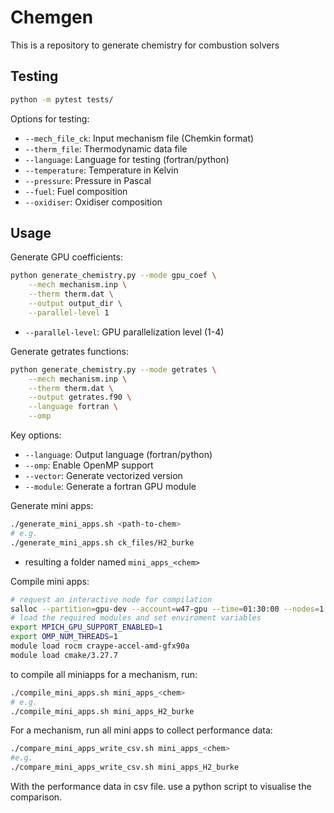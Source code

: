 # Chemgen
This is a repository to generate chemistry for combustion solvers

## Testing
```bash
python -m pytest tests/
```

Options for testing:
- `--mech_file_ck`: Input mechanism file (Chemkin format)
- `--therm_file`: Thermodynamic data file 
- `--language`: Language for testing (fortran/python)
- `--temperature`: Temperature in Kelvin
- `--pressure`: Pressure in Pascal
- `--fuel`: Fuel composition
- `--oxidiser`: Oxidiser composition

## Usage

Generate GPU coefficients:
```bash
python generate_chemistry.py --mode gpu_coef \
    --mech mechanism.inp \
    --therm therm.dat \
    --output output_dir \
    --parallel-level 1
```
- `--parallel-level`: GPU parallelization level (1-4)

Generate getrates functions:
```bash 
python generate_chemistry.py --mode getrates \
    --mech mechanism.inp \
    --therm therm.dat \
    --output getrates.f90 \
    --language fortran \
    --omp
```

Key options:
- `--language`: Output language (fortran/python)
- `--omp`: Enable OpenMP support
- `--vector`: Generate vectorized version
- `--module`: Generate a fortran GPU module

Generate mini apps:
```bash
./generate_mini_apps.sh <path-to-chem>
# e.g.
./generate_mini_apps.sh ck_files/H2_burke
```
- resulting a folder named `mini_apps_<chem>`

Compile mini apps:
```bash
# request an interactive node for compilation
salloc --partition=gpu-dev --account=w47-gpu --time=01:30:00 --nodes=1 --gpus-per-node=8 --exclusive
# load the required modules and set enviroment variables
export MPICH_GPU_SUPPORT_ENABLED=1
export OMP_NUM_THREADS=1
module load rocm craype-accel-amd-gfx90a
module load cmake/3.27.7
```
to compile all miniapps for a mechanism, run:
```bash
./compile_mini_apps.sh mini_apps_<chem>
# e.g.
./compile_mini_apps.sh mini_apps_H2_burke  
```


For a mechanism, run all mini apps to collect performance data:
```bash
./compare_mini_apps_write_csv.sh mini_apps_<chem>
#e.g.
./compare_mini_apps_write_csv.sh mini_apps_H2_burke
```

With the performance data in csv file. use a python script to visualise the comparison.


